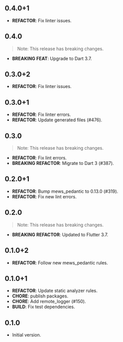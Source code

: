 ## 0.4.0+1

 - **REFACTOR**: Fix linter issues.

## 0.4.0

> Note: This release has breaking changes.

 - **BREAKING** **FEAT**: Upgrade to Dart 3.7.

## 0.3.0+2

 - **REFACTOR**: Fix linter issues.

## 0.3.0+1

 - **REFACTOR**: Fix linter errors.
 - **REFACTOR**: Update generated files (#476).

## 0.3.0

> Note: This release has breaking changes.

 - **REFACTOR**: Fix lint errors.
 - **BREAKING** **REFACTOR**: Migrate to Dart 3 (#387).

## 0.2.0+1

 - **REFACTOR**: Bump mews_pedantic to 0.13.0 (#319).
 - **REFACTOR**: Fix new lint errors.

## 0.2.0

> Note: This release has breaking changes.

 - **BREAKING** **REFACTOR**: Updated to Flutter 3.7.

## 0.1.0+2

 - **REFACTOR**: Follow new mews_pedantic rules.

## 0.1.0+1

 - **REFACTOR**: Update static analyzer rules.
 - **CHORE**: publish packages.
 - **CHORE**: Add remote_logger (#150).
 - **BUILD**: Fix test dependencies.

## 0.1.0

- Initial version.
